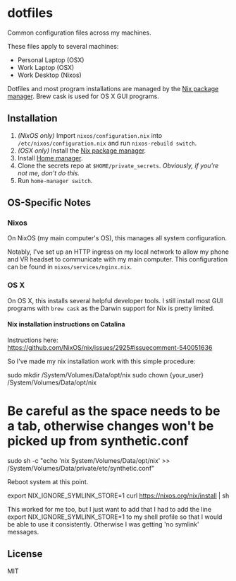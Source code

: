 # dotfiles

Common configuration files across my machines.

These files apply to several machines:

- Personal Laptop (OSX)
- Work Laptop (OSX)
- Work Desktop (Nixos)

Dotfiles and most program installations are managed by the [Nix package manager](https://nixos.org/nix/). Brew cask is used for OS X GUI programs.

## Installation

1. _(NixOS only)_ Import `nixos/configuration.nix` into `/etc/nixos/configuration.nix` and run `nixos-rebuild switch`.
2. _(OSX only)_ Install the [Nix package manager](https://nixos.org/nix/).
3. Install [Home manager](https://github.com/rycee/home-manager).
4. Clone the secrets repo at `$HOME/private_secrets`. _Obviously, if you're not me, don't do this._
5. Run `home-manager switch`.

## OS-Specific Notes

### Nixos

On NixOS (my main computer's OS), this manages all system configuration.

Notably, I've set up an HTTP ingress on my local network to allow my phone and VR headset to communicate with my main computer. This configuration can be found in `nixos/services/nginx.nix`.

### OS X

On OS X, this installs several helpful developer tools. I still install most GUI programs with `brew cask` as the Darwin support for Nix is pretty limited.

#### Nix installation instructions on Catalina

Instructions here: https://github.com/NixOS/nix/issues/2925#issuecomment-540051636	

So I've made my nix installation work with this simple procedure:

  sudo mkdir /System/Volumes/Data/opt/nix
  sudo chown {your_user} /System/Volumes/Data/opt/nix
  # Be careful as the space needs to be a tab, otherwise changes won't be picked up from synthetic.conf
  sudo sh -c "echo 'nix      System/Volumes/Data/opt/nix' >> /System/Volumes/Data/private/etc/synthetic.conf"

Reboot system at this point.

  export NIX_IGNORE_SYMLINK_STORE=1
  curl https://nixos.org/nix/install | sh     

This worked for me too, but I just want to add that I had to add the line export NIX_IGNORE_SYMLINK_STORE=1 to my shell profile so that I would be able to use it consistently. Otherwise I was getting 'no symlink' messages.


## License

MIT
